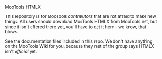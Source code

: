 
MooTools HTMLX

This repository is for MooTools *contributors* that are not afraid to make new things. All users should download MooTools HTMLX from MooTools.net, but since it isn't offered there yet, you'll have to get it here - we know, that blows.

See the documentation files included in this repo. We don't have anything on the MooTools Wiki for you, because they rest of the group says HTMLX isn't *official* yet.


